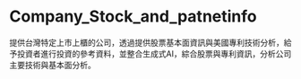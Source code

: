 # Company_Stock_and_patnetinfo
提供台灣特定上市上櫃的公司，透過提供股票基本面資訊與美國專利技術分析，給予投資者進行投資的參考資料，並整合生成式AI，綜合股票與專利資訊，分析公司主要技術與基本面分析。
